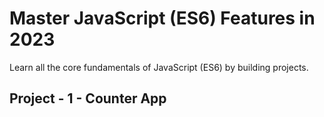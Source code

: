 # Master JavaScript (ES6) Features in  2023
Learn all the core fundamentals of JavaScript (ES6) by building projects.

## Project - 1 - Counter App